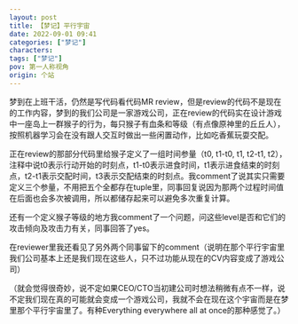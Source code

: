 ```yaml
---
layout: post
title: 【梦记】平行宇宙
date: 2022-09-01 09:41
categories: ["梦记"]
characters: 
tags: ["梦记"]
pov: 第一人称视角
origin: 个站
---
```


梦到在上班干活，仍然是写代码看代码MR review，但是review的代码不是现在的工作内容，梦到的我们公司是一家游戏公司，正在review的代码实在设计游戏中一座岛上一群猴子的行为，每只猴子有血条和等级（有点像原神里的丘丘人），按照机器学习会在没有跟人交互时做出一些闲置动作，比如吃香蕉玩耍交配。

正在review的那部分代码里给猴子定义了一组时间参量（t0, t1-t0, t1, t2-t1, t2），注释中说t0表示行动开始的时刻点，t1-t0表示进食时间，t1表示进食结束的时刻点，t2-t1表示交配时间，t3表示交配结束的时刻点。我comment了说其实只需要定义三个参量，不用把五个全都存在tuple里，同事回复说因为那两个过程时间值在后面也会多次被调用，所以都储存起来可以避免多次重复计算。

还有一个定义猴子等级的地方我comment了一个问题，问这些level是否和它们的攻击倾向及攻击力有关，同事回答了yes。

在reviewer里我还看见了另外两个同事留下的comment（说明在那个平行宇宙里我们公司基本上还是我们现在这些人，只不过功能从现在的CV内容变成了游戏公司）

（就会觉得很奇妙，说不定如果CEO/CTO当初建公司时想法稍微有点不一样，说不定我们现在真的可能就会变成一个游戏公司，我就不会在现在这个宇宙而是在梦里那个平行宇宙里了。有种Everything everywhere all at once的那种感觉了。）

